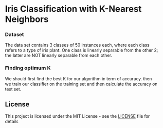 # Iris Classification with K-Nearest Neighbors

### Dataset
The data set contains 3 classes of 50 instances each, where each class refers to a type of iris plant. One class is linearly separable from the other 2; the latter are NOT linearly separable from each other.

### Finding optimum K
We should first find the best K for our algorithm in term of accuracy. then we train our classifier on the training set and
then calculate the accuracy on test set.


## License

This project is licensed under the MIT License - see the [LICENSE](LICENSE) file for details
